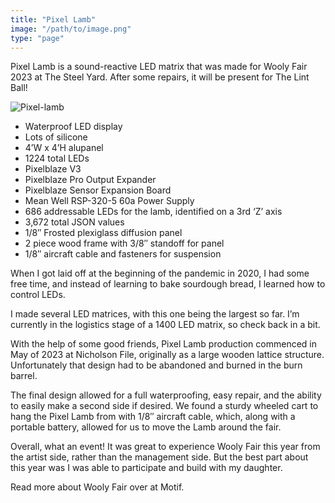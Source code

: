 ```yaml
---
title: "Pixel Lamb"
image: "/path/to/image.png"
type: "page"
---
```


Pixel Lamb is a sound-reactive LED matrix that was made for Wooly Fair 2023 at The Steel Yard. After some repairs, it will be present for The Lint Ball!

![Pixel-lamb](/pixel-lamb-red-noses.jpg)


- Waterproof LED display
- Lots of silicone
- 4’W x 4’H alupanel
- 1224 total LEDs
- Pixelblaze V3
- Pixelblaze Pro Output Expander
- Pixelblaze Sensor Expansion Board
- Mean Well RSP-320-5 60a Power Supply
- 686 addressable LEDs for the lamb, identified on a 3rd ‘Z’ axis
- 3,672 total JSON values
- 1/8″ Frosted plexiglass diffusion panel
- 2 piece wood frame with 3/8″ standoff for panel
- 1/8″ aircraft cable and fasteners for suspension


When I got laid off at the beginning of the pandemic in 2020, I had some free time, and instead of learning to bake sourdough bread, I learned how to control LEDs.

I made several LED matrices, with this one being the largest so far. I’m currently in the logistics stage of a 1400 LED matrix, so check back in a bit.

With the help of some good friends, Pixel Lamb production commenced in May of 2023 at Nicholson File, originally as a large wooden lattice structure. Unfortunately that design had to be abandoned and burned in the burn barrel.

The final design allowed for a full waterproofing, easy repair, and the ability to easily make a second side if desired. We found a sturdy wheeled cart to hang the Pixel Lamb from with 1/8″ aircraft cable, which, along with a portable battery, allowed for us to move the Lamb around the fair.

Overall, what an event! It was great to experience Wooly Fair this year from the artist side, rather than the management side. But the best part about this year was I was able to participate and build with my daughter.

Read more about Wooly Fair over at Motif.

